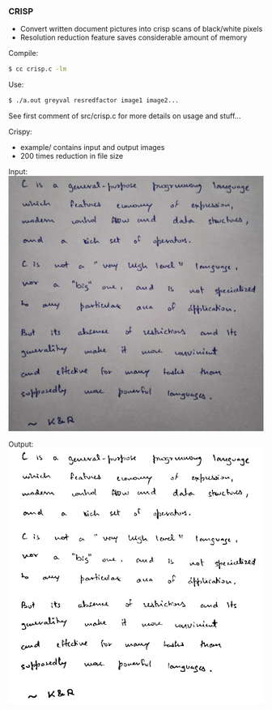 ### CRISP

- Convert written document pictures into crisp scans of black/white pixels
- Resolution reduction feature saves considerable amount of memory

Compile:
```bash
$ cc crisp.c -lm
```

Use:
```bash
$ ./a.out greyval resredfactor image1 image2...
```

See first comment of src/crisp.c for more details on usage and stuff...

Crispy:
- example/ contains input and output images
- 200 times reduction in file size

Input:
![input](./crisp/example/krtext.jpg)

Output:
![output](./crisp/example/crispy/crisp-krtext.png)
